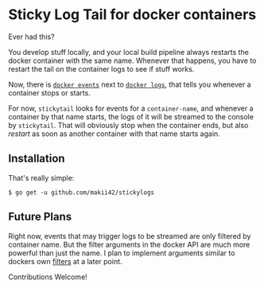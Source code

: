 Sticky Log Tail for docker containers
=====================================

Ever had this? 

You develop stuff locally, and your local build pipeline always restarts the docker container with the same name. Whenever that happens, you have to restart the tail on the container logs to see if stuff works. 

Now, there is [`docker events`][de] next to [`docker logs`][dl], that tells you whenever a container stops or starts. 

For now, `stickytail` looks for events for a `container-name`, and whenever a container by that name starts, the logs of it will be streamed to the console by `stickytail`. That will obviously stop when the container ends, but also *restart* as soon as another container with that name starts again.

Installation
------------

That's really simple: 

    $ go get -u github.com/makii42/stickylogs

Future Plans
------------

Right now, events that may trigger logs to be streamed are only filtered by container name. But the filter arguments in the docker API are much more powerful than just the name. I plan to implement arguments similar to dockers own [filters][def] at a later point. 

Contributions Welcome!

[de]: https://docs.docker.com/engine/reference/commandline/events
[dl]: https://docs.docker.com/engine/reference/commandline/logs/
[def]: https://docs.docker.com/engine/reference/commandline/events/#limiting-filtering-and-formatting-the-output